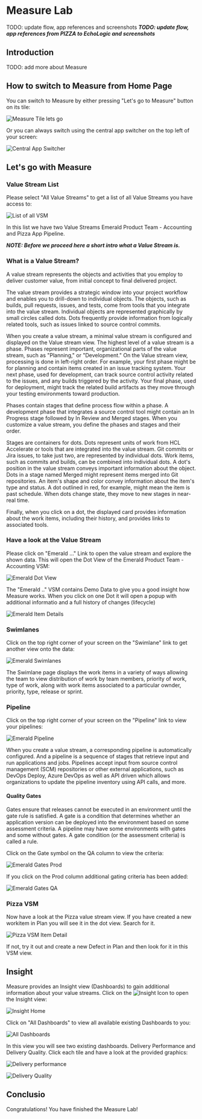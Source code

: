 # Measure Lab

TODO: update flow, app references and screenshots
_**TODO: update flow, app references from PIZZA to EchoLogic and screenshots**_

## Introduction

TODO: add more about Measure

## How to switch to Measure from Home Page

You can switch to Measure by either pressing "Let's go to Measure" button on its tile:

![Measure Tile lets go](../introduction/media/Loop_switch_to_Measure.png)

Or you can always switch using the central app switcher on the top left of your screen:

![Central App Switcher](../introduction/media/Loop_central_app_control.png)

## Let's go with Measure

### Value Stream List

Please select "All Value Streams" to get a list of all Value Streams you have access to:

![List of all VSM](media/Measure_AllVSM_List.png)

In this list we have two Value Streams Emerald Product Team - Accounting and Pizza App Pipeline.

**_NOTE: Before we proceed here a short intro what a Value Stream is._**

### What is a Value Stream?

A value stream represents the objects and activities that you employ to deliver customer value, from initial concept to final delivered project.

The value stream provides a strategic window into your project workflow and enables you to drill-down to individual objects. The objects, such as builds, pull requests, issues, and tests, come from tools that you integrate into the value stream. Individual objects are represented graphically by small circles called dots. Dots frequently provide information from logically related tools, such as issues linked to source control commits.

When you create a value stream, a minimal value stream is configured and displayed on the Value stream view. The highest level of a value stream is a phase.
Phases represent important, organizational parts of the value stream, such as "Planning," or "Development." On the Value stream view, processing is done in left-right order. For example, your first phase might be for planning and contain items created in an issue tracking system. Your next phase, used for development, can track source control activity related to the issues, and any builds triggered by the activity. Your final phase, used for deployment, might track the related build artifacts as they move through your testing environments toward production.

Phases contain stages that define process flow within a phase. A development phase that integrates a source control tool might contain an In Progress stage followed by In Review and Merged stages. When you customize a value stream, you define the phases and stages and their order.

Stages are containers for dots. Dots represent units of work from HCL Accelerate or tools that are integrated into the value stream. Git commits or Jira issues, to take just two, are represented by individual dots. Work items, such as commits and builds, can be combined into individual dots. A dot's position in the value stream conveys important information about the object. Dots in a stage named Merged might represent items merged into Git repositories. An item's shape and color convey information about the item's type and status. A dot outlined in red, for example, might mean the item is past schedule. When dots change state, they move to new stages in near-real time.

Finally, when you click on a dot, the displayed card provides information about the work items, including their history, and provides links to associated tools.

### Have a look at the Value Stream

Please click on "Emerald ..." Link to open the value stream and explore the shown data. This will open the Dot View of the Emerald Product Team - Accounting VSM:

![Emerald Dot View](media/Measure_Emerald_VSM_DotView.png)

The "Emerald .." VSM contains Demo Data to give you a good insight how Measure works. When you click on one Dot it will open a popup with additional informatio and a full history of changes (lifecycle)

![Emerald Item Details](media/Measure_Emerald_ItemDetails.png)

### Swimlanes

Click on the top right corner of your screen on the "Swimlane" link to get another view onto the data:

![Emerald Swimlanes](media/Measure_Emerald_Swimlanes.png)

The Swimlane page displays the work items in a variety of ways allowing the team to view distribution of work by team members, priority of work, type of work, along with work items associated to a particular ownder, priority, type, release or sprint.

### Pipeline

Click on the top right corner of your screen on the "Pipeline" link to view your pipelines:

![Emerald Pipeline](media/Measure_Emerald_Pipeline.png)

When you create a value stream, a corresponding pipeline is automatically configured. And a pipeline is a sequence of stages that retrieve input and run applications and jobs. Pipelines accept input from source control management (SCM) repositories or other external applications, such as DevOps Deploy, Azure DevOps as well as API driven which allows organizations to update the pipeline inventory using API calls, and more.

#### Quality Gates

Gates ensure that releases cannot be executed in an environment until the gate rule is satisfied. A gate is a condition that determines whether an application version can be deployed into the environment based on some assessment criteria. A pipeline may have some environments with gates and some without gates. A gate condition (or the assessment criteria) is called a rule.

Click on the Gate symbol on the QA column to view the criteria:

![Emerald Gates Prod](media/Measure_Emerald_Gates_Prod.png)

If you click on the Prod column additional gating criteria has been added:

![Emerald Gates QA](media/Measure_Emerald_Gates_QA.png)

### Pizza VSM

Now have a look at the Pizza value stream view. If you have created a new workitem in Plan you will see it in the dot view. Search for it.

![Pizza VSM Item Detail](media/Measure_Pizza_ItemDetails.png)

If not, try it out and create a new Defect in Plan and then look for it in this VSM view.

## Insight

Measure provides an Insight view (Dashboards) to gain additional information about your value streams. Click on the ![Insight Icon](media/Measure_Insight_Icon.png) to open the Insight view:

![Insight Home](media/Measure_Insight_Home.png)

Click on "All Dashboards" to view all available existing Dashboards to you:

![All Dashboards](media/Measure_Insight_allDashboards.png)

In this view you will see two existing dashboards. Delivery Performance and Delivery Quality. Click each tile and have a look at the provided graphics:

![Delivery performance](media/Measure_Insight_DeliveryPerformance.png)

![Delivery Quality](media/Measure_Insights_DeliveryQuality.png)

## Conclusio

Congratulations! You have finished the Measure Lab!
